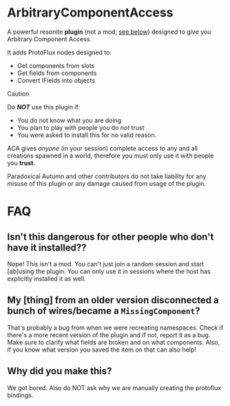 # ArbitraryComponentAccess
A powerful resonite **plugin** (not a mod, [see below](#isnt-this-dangerous-for-other-people-who-dont-have-it-installed)) designed to give you Arbitrary Component Access.

It adds ProtoFlux nodes designed to:
- Get components from slots
- Get fields from components
- Convert IFields into objects

> [!CAUTION]
>
> Do ***NOT*** use this plugin if:
> - You do not know what you are doing
> - You plan to play with people you do *not* trust
> - You were asked to install this for no valid reason.
> 
> ACA gives *anyone* (in your session) complete access to any and all creations spawned in a world, therefore you must only use it with people you __trust__.
> 
> Paradoxical Autumn and other contributors do not take liability for any misuse of this plugin or any damage caused from usage of the plugin.

# FAQ
## Isn't this dangerous for other people who don't have it installed??
Nope! This isn't a mod. You can't just join a random session and start [ab]using the plugin. You can only use it in sessions where the host has explicitly installed it as well.

## My [thing] from an older version disconnected a bunch of wires/became a `MissingComponent`?
That's probably a bug from when we were recreating namespaces. Check if there's a more recent version of the plugin and if not, report it as a bug. Make sure to clarify what fields are broken and on what components. Also, if you know what version you saved the item on that can also help!

## Why did you make this?
We got bored. Also do NOT ask why we are manually creating the protoflux bindings.
